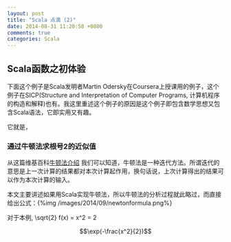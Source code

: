 ```yaml
---
layout: post
title: "Scala 点滴 (2)"
date: 2014-08-31 11:20:58 +0800
comments: true
categories: Scala
---
```


## Scala函数之初体验 ##

下面这个例子是Scala发明者Martin Odersky在Coursera上授课用的例子，这个例子在SICP(Structure and Interpretation of Computer Programs, 计算机程序的构造和解释)也有。我这里重述这个例子的原因是这个例子即包含数学思想又包含Scala语法，它即实用又有趣。

它就是，
### 通过牛顿法求根号2的近似值 ###

从这篇维基百科[牛顿法介绍](http://zh.wikipedia.org/wiki/%E7%89%9B%E9%A1%BF%E6%B3%95) 我们可以知道，牛顿法是一种迭代方法。所谓迭代的意思是上一次计算的结果都对本次计算起作用，换句话说，上次计算得出的结果可以作为本次计算的输入。

本文主要讲述如果用Scala实现牛顿法，所以牛顿法的分析过程就此略过，而直接给出公式：{%img /images/2014/09/newtonformula.png%}

对于本例, \sqrt{2} f(x) = x^2 = 2

$$\exp(-\frac{x^2}{2})$$